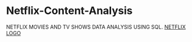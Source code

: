 # Netflix-Content-Analysis
NETFLIX MOVIES AND TV SHOWS DATA ANALYSIS USING SQL.
[NETFLIX LOGO](BrandAssets_Logos_01-Wordmark.jpg)
